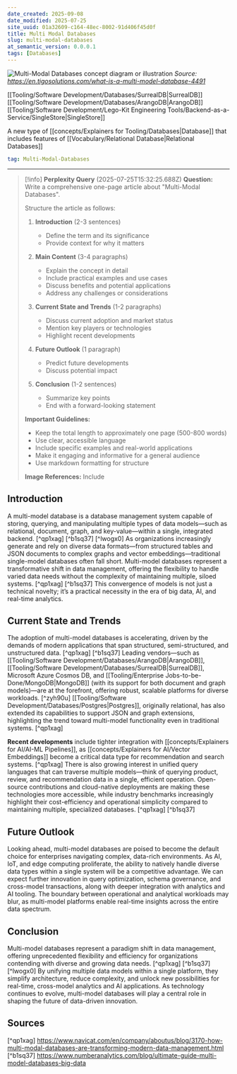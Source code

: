```yaml
---
date_created: 2025-09-08
date_modified: 2025-07-25
site_uuid: 01a32609-c164-48ec-8002-91d406f45d0f
title: Multi Modal Databases
slug: multi-modal-databases
at_semantic_version: 0.0.0.1
tags: [Databases]
---
```


![Multi-Modal Databases concept diagram or illustration](http://103.121.91.113:2022/Uploads/multi-level-database01122022103726.png)
*Source: https://en.tigosolutions.com/what-is-a-multi-model-database-4491*

[[Tooling/Software Development/Databases/SurrealDB|SurrealDB]]
[[Tooling/Software Development/Databases/ArangoDB|ArangoDB]]
[[Tooling/Software Development/Lego-Kit Engineering Tools/Backend-as-a-Service/SingleStore|SingleStore]]


A new type of [[concepts/Explainers for Tooling/Databases|Database]] that includes features of [[Vocabulary/Relational Database|Relational Databases]]

```yaml toolingGallery
tag: Multi-Modal-Databases
```



***
> [!info] **Perplexity Query** (2025-07-25T15:32:25.688Z)
> **Question:**
> Write a comprehensive one-page article about "Multi-Modal Databases". 
> 
> Structure the article as follows:
> 
> 1. **Introduction** (2-3 sentences)
>    - Define the term and its significance
>    - Provide context for why it matters
> 
> 2. **Main Content** (3-4 paragraphs)
>    - Explain the concept in detail
>    - Include practical examples and use cases
>    - Discuss benefits and potential applications
>    - Address any challenges or considerations
> 
> 3. **Current State and Trends** (1-2 paragraphs)
>    - Discuss current adoption and market status
>    - Mention key players or technologies
>    - Highlight recent developments
> 
> 4. **Future Outlook** (1 paragraph)
>    - Predict future developments
>    - Discuss potential impact
> 
> 5. **Conclusion** (1-2 sentences)
>    - Summarize key points
>    - End with a forward-looking statement
> 
> **Important Guidelines:**
> - Keep the total length to approximately one page (500-800 words)
> - Use clear, accessible language
> - Include specific examples and real-world applications
> - Make it engaging and informative for a general audience
> - Use markdown formatting for structure
> 
> **Image References:**
> Include 

## Introduction

A multi-model database is a database management system capable of storing, querying, and manipulating multiple types of data models—such as relational, document, graph, and key-value—within a single, integrated backend. [^qp1xag] [^b1sq37] [^lwogx0] As organizations increasingly generate and rely on diverse data formats—from structured tables and JSON documents to complex graphs and vector embeddings—traditional single-model databases often fall short. Multi-model databases represent a transformative shift in data management, offering the flexibility to handle varied data needs without the complexity of maintaining multiple, siloed systems. [^qp1xag] [^b1sq37] This convergence of models is not just a technical novelty; it’s a practical necessity in the era of big data, AI, and real-time analytics.

## Current State and Trends

The adoption of multi-model databases is accelerating, driven by the demands of modern applications that span structured, semi-structured, and unstructured data. [^qp1xag] [^b1sq37] Leading vendors—such as [[Tooling/Software Development/Databases/ArangoDB|ArangoDB]], [[Tooling/Software Development/Databases/SurrealDB|SurrealDB]], Microsoft Azure Cosmos DB, and [[Tooling/Enterprise Jobs-to-be-Done/MongoDB|MongoDB]] (with its support for both document and graph models)—are at the forefront, offering robust, scalable platforms for diverse workloads. [^zyh90u] [[Tooling/Software Development/Databases/Postgres|Postgres]], originally relational, has also extended its capabilities to support JSON and graph extensions, highlighting the trend toward multi-model functionality even in traditional systems. [^qp1xag]

**Recent developments** include tighter integration with [[concepts/Explainers for AI/AI-ML Pipelines]], as [[concepts/Explainers for AI/Vector Embeddings]] become a critical data type for recommendation and search systems. [^qp1xag] There is also growing interest in unified query languages that can traverse multiple models—think of querying product, review, and recommendation data in a single, efficient operation. Open-source contributions and cloud-native deployments are making these technologies more accessible, while industry benchmarks increasingly highlight their cost-efficiency and operational simplicity compared to maintaining multiple, specialized databases. [^qp1xag] [^b1sq37]

## Future Outlook

Looking ahead, multi-model databases are poised to become the default choice for enterprises navigating complex, data-rich environments. As AI, IoT, and edge computing proliferate, the ability to natively handle diverse data types within a single system will be a competitive advantage. We can expect further innovation in query optimization, schema governance, and cross-model transactions, along with deeper integration with analytics and AI tooling. The boundary between operational and analytical workloads may blur, as multi-model platforms enable real-time insights across the entire data spectrum.

## Conclusion

Multi-model databases represent a paradigm shift in data management, offering unprecedented flexibility and efficiency for organizations contending with diverse and growing data needs. [^qp1xag] [^b1sq37] [^lwogx0] By unifying multiple data models within a single platform, they simplify architecture, reduce complexity, and unlock new possibilities for real-time, cross-model analytics and AI applications. As technology continues to evolve, multi-model databases will play a central role in shaping the future of data-driven innovation.

## Sources

[^qp1xag] https://www.navicat.com/en/company/aboutus/blog/3170-how-multi-modal-databases-are-transforming-modern-data-management.html
[^b1sq37] https://www.numberanalytics.com/blog/ultimate-guide-multi-model-databases-big-data
[^p6u7m1]: Jan 2015. "[Multi-model database | En](https://en.wikipedia.org/wiki/Multi-model_database)". a multi-model database.. [En](https://en.wikipedia.org).
[^a24b3o]: "[Different Types of Databases & When To Use Them | Rivery | Rivery](https://rivery.io/data-learning-center/database-types-guide/)". 1 minute. [Rivery](https://rivery.io).
[^pzz6dn]: Feb 2025. "[Multi-Model and Cloud-Native Databases — The Future of Data Management | Medium](https://faun.pub/database-revolution-series-a-modern-guide-to-data-management-9cef65b4989f)". Servifyspheresolutions. [Medium](https://faun.pub).
[^38tt96]: "[How Multi-Modal Databases Are Transforming Modern Data Management | Navicat](https://www.navicat.com/en/company/aboutus/blog/3170-how-multi-modal-databases-are-transforming-modern-data-management.html)". Christy Yuen. [Navicat](https://www.navicat.com).